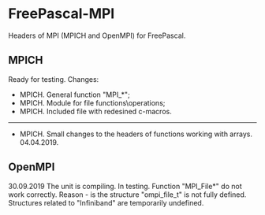 # FreePascal-MPI
Headers of MPI (MPICH and OpenMPI) for FreePascal.

## MPICH
Ready for testing.
Changes:
- MPICH. General function "MPI_*";
- MPICH. Module for file functions\operations;
- MPICH. Included file with redesined c-macros.
------------------------------
- MPICH. Small changes to the headers of functions working with arrays. 04.04.2019.

## OpenMPI
30.09.2019
The unit is compiling. In testing.
Function "MPI_File*" do not work correctly. Reason - is the structure "ompi_file_t" is not fully defined. 
Structures related to "Infiniband" are temporarily undefined.
